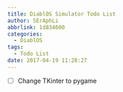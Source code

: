 ```yaml
---
title: DiablOS Simulator Todo List
author: SErAphLi
abbrlink: 1d834600
categories:
  - DiablOS
tags:
  - Todo List
date: 2017-04-19 11:28:27
---
```


- [ ] Change TKinter to pygame
